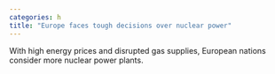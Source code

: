 ```yaml
---
categories: h
title: "Europe faces tough decisions over nuclear power"
---
```

With high energy prices and disrupted gas supplies, European nations consider more nuclear power plants.